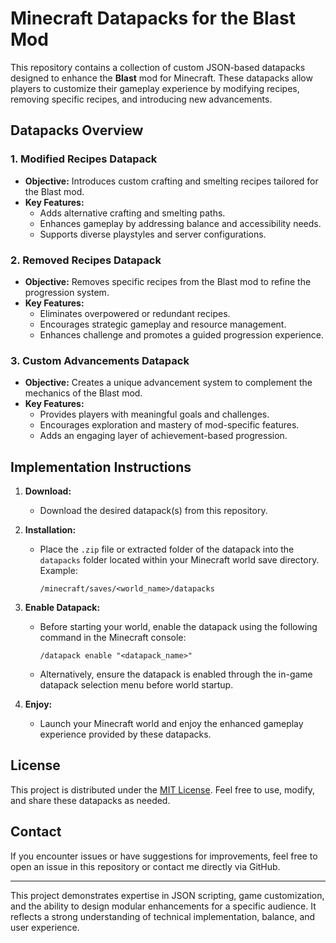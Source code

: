# Minecraft Datapacks for the Blast Mod

This repository contains a collection of custom JSON-based datapacks designed to enhance the **Blast** mod for Minecraft. These datapacks allow players to customize their gameplay experience by modifying recipes, removing specific recipes, and introducing new advancements.

## Datapacks Overview

### 1. **Modified Recipes Datapack**
- **Objective:** Introduces custom crafting and smelting recipes tailored for the Blast mod.
- **Key Features:**
  - Adds alternative crafting and smelting paths.
  - Enhances gameplay by addressing balance and accessibility needs.
  - Supports diverse playstyles and server configurations.

### 2. **Removed Recipes Datapack**
- **Objective:** Removes specific recipes from the Blast mod to refine the progression system.
- **Key Features:**
  - Eliminates overpowered or redundant recipes.
  - Encourages strategic gameplay and resource management.
  - Enhances challenge and promotes a guided progression experience.

### 3. **Custom Advancements Datapack**
- **Objective:** Creates a unique advancement system to complement the mechanics of the Blast mod.
- **Key Features:**
  - Provides players with meaningful goals and challenges.
  - Encourages exploration and mastery of mod-specific features.
  - Adds an engaging layer of achievement-based progression.

## Implementation Instructions

1. **Download:**
   - Download the desired datapack(s) from this repository.

2. **Installation:**
   - Place the `.zip` file or extracted folder of the datapack into the `datapacks` folder located within your Minecraft world save directory. Example:
     ```
     /minecraft/saves/<world_name>/datapacks
     ```

3. **Enable Datapack:**
   - Before starting your world, enable the datapack using the following command in the Minecraft console:
     ```
     /datapack enable "<datapack_name>"
     ```
   - Alternatively, ensure the datapack is enabled through the in-game datapack selection menu before world startup.

4. **Enjoy:**
   - Launch your Minecraft world and enjoy the enhanced gameplay experience provided by these datapacks.

## License
This project is distributed under the [MIT License](LICENSE). Feel free to use, modify, and share these datapacks as needed.

## Contact
If you encounter issues or have suggestions for improvements, feel free to open an issue in this repository or contact me directly via GitHub.

---

This project demonstrates expertise in JSON scripting, game customization, and the ability to design modular enhancements for a specific audience. It reflects a strong understanding of technical implementation, balance, and user experience.
